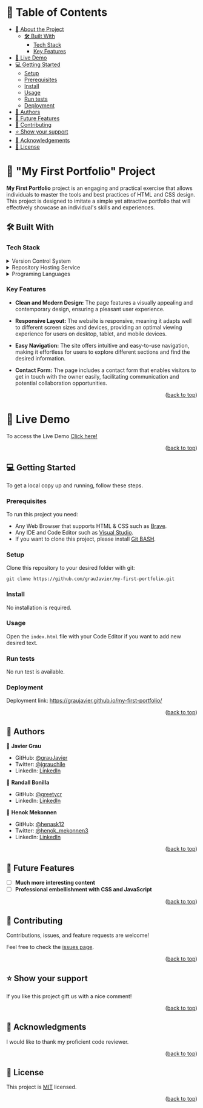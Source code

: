 <a name="readme-top"></a>

<!-- TABLE OF CONTENTS -->

# 📗 Table of Contents

- [📖 About the Project](#about-project)
  - [🛠 Built With](#built-with)
    - [Tech Stack](#tech-stack)
    - [Key Features](#key-features)
- [🚀 Live Demo](#live-demo)
- [💻 Getting Started](#getting-started)
  - [Setup](#setup)
  - [Prerequisites](#prerequisites)
  - [Install](#install)
  - [Usage](#usage)
  - [Run tests](#run-tests)
  - [Deployment](#deployment)
- [👥 Authors](#authors)
- [🔭 Future Features](#future-features)
- [🤝 Contributing](#contributing)
- [⭐️ Show your support](#support)
- [🙏 Acknowledgements](#acknowledgements)
- [📝 License](#license)

<!-- PROJECT DESCRIPTION -->

# 📖 "My First Portfolio" Project <a name="about-project"></a>

**My First Portfolio** project is an engaging and practical exercise that allows individuals to master the tools and best practices of HTML and CSS design. This project is designed to imitate a simple yet attractive portfolio that will effectively showcase an individual's skills and experiences.

## 🛠 Built With <a name="built-with"></a>

### Tech Stack <a name="tech-stack"></a>

<details>
  <summary>Version Control System</summary>
  <ul>
    <li><a href="https://git-scm.com/">Git</a></li>
  </ul>
</details>

<details>
  <summary>Repository Hosting Service</summary>
  <ul>
    <li><a href="https://github.com/">GitHub</a></li>
  </ul>
</details>

<details>
<summary>Programing Languages</summary>
  <ul>
    <li><a href="https://en.wikipedia.org/wiki/HTML">HTML</a></li>
    <li><a href="https://en.wikipedia.org/wiki/CSS">CSS</a></li>
    <li><a href="https://en.wikipedia.org/wiki/Git">Git BASH</a></li>
  </ul>
</details>

<!-- Features -->

### Key Features <a name="key-features"></a>

- **Clean and Modern Design:** The page features a visually appealing and contemporary design, ensuring a pleasant user experience.

- **Responsive Layout:** The website is responsive, meaning it adapts well to different screen sizes and devices, providing an optimal viewing experience for users on desktop, tablet, and mobile devices.

- **Easy Navigation:** The site offers intuitive and easy-to-use navigation, making it effortless for users to explore different sections and find the desired information.

- **Contact Form:** The page includes a contact form that enables visitors to get in touch with the owner easily, facilitating communication and potential collaboration opportunities.

<p align="right">(<a href="#readme-top">back to top</a>)</p>

<!-- Live Demo -->
# 🚀 Live Demo <a name="live-demo"></a>
To access the Live Demo [Click here!](https://graujavier.github.io/my-first-portfolio/)

<p align="right">(<a href="#readme-top">back to top</a>)</p>

<!-- GETTING STARTED -->

## 💻 Getting Started <a name="getting-started"></a>

To get a local copy up and running, follow these steps.

### Prerequisites

To run this project you need:

- Any Web Browser that supports HTML & CSS such as [Brave](https://brave.com/).
- Any IDE and Code Editor such as [Visual Studio](https://visualstudio.microsoft.com/).
- If you want to clone this project, please install [Git BASH](https://git-scm.com/).

### Setup

Clone this repository to your desired folder with git:

`git clone https://github.com/grauJavier/my-first-portfolio.git`

### Install

No installation is required.

### Usage

Open the `index.html` file with your Code Editor if you want to add new desired text.

### Run tests

No run test is available.

### Deployment

Deployment link: https://graujavier.github.io/my-first-portfolio/

<p align="right">(<a href="#readme-top">back to top</a>)</p>

<!-- AUTHORS -->

## 👥 Authors <a name="authors"></a>

👤 **Javier Grau**
- GitHub: [@grauJavier](https://github.com/grauJavier)
- Twitter: [@jgrauchile](https://twitter.com/jgrauchile)
- LinkedIn: [LinkedIn](https://www.linkedin.com/in/javiergrau)

👤 **Randall Bonilla**
- GitHub: [@greetycr](https://github.com/GreetyCr)  
- LinkedIn: [LinkedIn](https://www.linkedin.com/in/randall-bonilla-cordero-8653a6220/)

👤 **Henok Mekonnen**
- GitHub: [@henask12](https://github.com/henask12)
- Twitter: [@henok_mekonnen3](https://twitter.com/henok_mekonnen3)
- LinkedIn: [LinkedIn](https://www.linkedin.com/in/henok-mekonnen-491685188)

<p align="right">(<a href="#readme-top">back to top</a>)</p>

<!-- FUTURE FEATURES -->

## 🔭 Future Features <a name="future-features"></a>

- [ ] **Much more interesting content**
- [ ] **Professional embellishment with CSS and JavaScript**

<p align="right">(<a href="#readme-top">back to top</a>)</p>

<!-- CONTRIBUTING -->

## 🤝 Contributing <a name="contributing"></a>

Contributions, issues, and feature requests are welcome!

Feel free to check the [issues page](https://github.com/grauJavier/hello-microverse/issues).

<p align="right">(<a href="#readme-top">back to top</a>)</p>

<!-- SUPPORT -->

## ⭐️ Show your support <a name="support"></a>

If you like this project gift us with a nice comment!

<p align="right">(<a href="#readme-top">back to top</a>)</p>

<!-- ACKNOWLEDGEMENTS -->

## 🙏 Acknowledgments <a name="acknowledgements"></a>

I would like to thank my proficient code reviewer.

<p align="right">(<a href="#readme-top">back to top</a>)</p>

<!-- LICENSE -->

## 📝 License <a name="license"></a>

This project is [MIT](./MIT.md) licensed.

<p align="right">(<a href="#readme-top">back to top</a>)</p>
